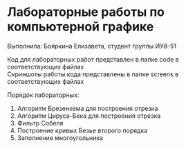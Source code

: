 # Лабораторные работы по компьютерной графике
Выполнила: Бояркина Елизавета, студент группы ИУ8-51

Код для лабораторных работ представлен в папке code в соответствующих файлах <br>
Скриншоты работы кода представлены в папке screens в соответствующих файлах <br>

Порядок лабораторных:
1. Алгоритм Брезенхема для построения отрезка
2. Алгоритм Цируса-Бека для построения отрезка
3. Фильтр Собеля
4. Построение кривых Безье второго порядка
5. Заполнение многоугольника